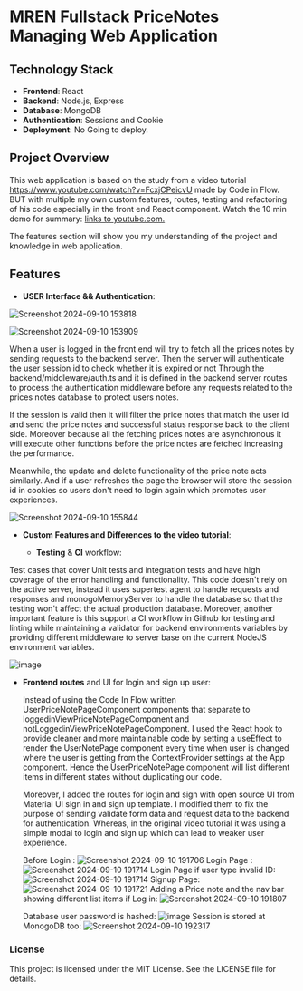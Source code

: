 # MREN Fullstack PriceNotes Managing Web Application

 ## Technology Stack

- **Frontend**: React
- **Backend**: Node.js, Express
- **Database**: MongoDB
- **Authentication**: Sessions and Cookie
- **Deployment**: No Going to deploy.

## Project Overview

This web application is based on the study from a video tutorial https://www.youtube.com/watch?v=FcxjCPeicvU made by Code in Flow.
BUT with multiple my own custom features, routes, testing and refactoring of his code especially in the front end React component.
Watch the 10 min demo for summary: [links to youtube.com.](https://youtu.be/xd-H0YWDR84)


The features section will show you my understanding of the project and knowledge in web application.

## Features

- **USER Interface && Authentication**:

 ![Screenshot 2024-09-10 153818](https://github.com/user-attachments/assets/d21261c2-3ccc-4c9d-88fb-eb50a7d8dfd2)

![Screenshot 2024-09-10 153909](https://github.com/user-attachments/assets/e37d9ab8-ae42-46a1-a18d-8cb2ffa50973)

 When a user is logged in the front end will try to fetch all the prices notes by sending requests to the backend server. Then the server will authenticate the user session id to check whether it is expired or not Through the backend/middleware/auth.ts
 and it is defined in the backend server routes to process the authentication middleware before any requests related to the prices notes database to protect users notes.
 
 If the session is valid then it will filter the price notes that match the user id and send the price notes and successful status response back to the client side. Moreover because all the fetching prices notes are asynchronous it will execute other functions before the price notes are fetched increasing the performance.

 Meanwhile, the update and delete functionality of the price note acts similarly. And if a user refreshes the page the browser will store the session id in cookies so users don't need to login again which promotes user experiences.


 ![Screenshot 2024-09-10 155844](https://github.com/user-attachments/assets/9cbbd741-5a36-49e8-bffe-0a6701ac8e4d)


- **Custom Features and Differences to the video tutorial**:

   - **Testing** & **CI** workflow: 

Test cases that cover Unit tests and integration tests and have high coverage of the error handling and functionality. This code doesn't rely on the active server, instead it uses supertest agent to handle requests and responses and monogoMemoryServer to handle the database so that the testing won't affect the actual production database. Moreover, another important feature is this support a CI workflow in Github for testing and linting while maintaining a validator for backend environments variables by providing different middleware to server base on the current NodeJS environment variables.

![image](https://github.com/user-attachments/assets/c531d715-f3d6-400f-91c2-135b07edcfed)


   - **Frontend routes** and UI for login and sign up user:

      Instead of using the Code In Flow written UserPriceNotePageComponent components that separate to loggedinViewPriceNotePageComponent and notLoggedinViewPriceNotePageComponent. I used the React hook to provide cleaner and more maintainable code by setting a useEffect to render the UserNotePage component every time when user is changed where the user is getting from the ContextProvider settings at the App component. Hence the UserPriceNotePage component will list different items in different states without duplicating our code.

      Moreover, I added the routes for login and sign with open source UI from Material UI sign in and sign up template. I modified them to fix the purpose of sending validate form data and request data to the backend for authentication. Whereas, in the original video tutorial it was using a simple modal to login and sign up which can lead to weaker user experience.

     Before Login : ![Screenshot 2024-09-10 191706](https://github.com/user-attachments/assets/25327bcf-c29f-4cc3-8784-ec57ee2857b4)
     Login Page :![Screenshot 2024-09-10 191714](https://github.com/user-attachments/assets/27766564-f8c2-4519-a75b-77f4e209a83f)
     Login Page if user type invalid ID: ![Screenshot 2024-09-10 191714](https://github.com/user-attachments/assets/585b9dc5-6087-46db-af9a-e5c2dc9c07c1)
     Signup Page: ![Screenshot 2024-09-10 191721](https://github.com/user-attachments/assets/a3efaac8-8373-4156-a7b2-26aa2b2078ec)
     Adding a Price note and the nav bar showing different list items if Log in: ![Screenshot 2024-09-10 191807](https://github.com/user-attachments/assets/36f09e90-8835-413b-9f97-df7a354b04bd)
 
     Database user password is hashed: ![image](https://github.com/user-attachments/assets/324464f1-6fe7-4330-8c82-d561eb2f82d3)
     Session is stored at MonogoDB too: ﻿![Screenshot 2024-09-10 192317](https://github.com/user-attachments/assets/78a6d5df-2a45-4dc1-993f-f77931acb8ad)



### License
This project is licensed under the MIT License. See the LICENSE file for details.
